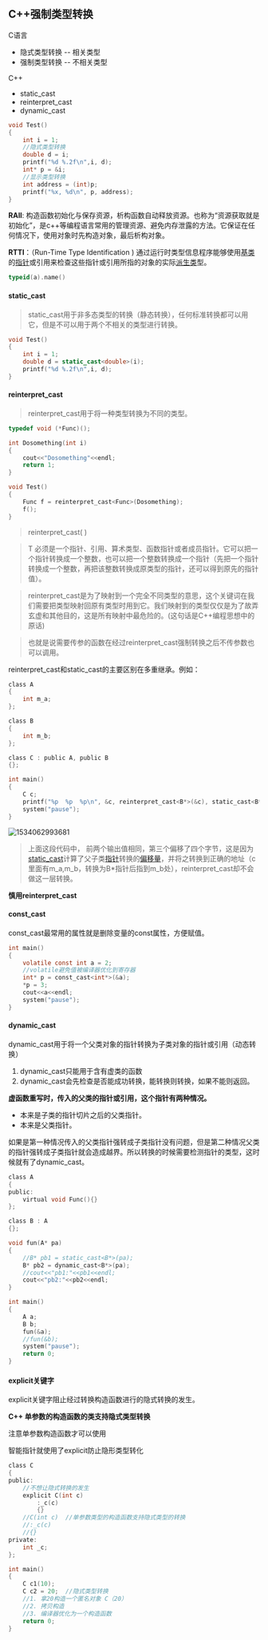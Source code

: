 ## C++强制类型转换

C语言

- 隐式类型转换 -- 相关类型  
- 强制类型转换 -- 不相关类型  

C++

- static_cast
- reinterpret_cast
- dynamic_cast

```c
void Test()
{
	int i = 1;
    //隐式类型转换
	double d = i;
	printf("%d %.2f\n",i, d);
	int* p = &i;
    //显示类型转换
	int address = (int)p;
	printf("%x, %d\n", p, address);
}
```

**RAII**: 构造函数初始化与保存资源，析构函数自动释放资源。也称为“资源获取就是初始化”，是c++等编程语言常用的管理资源、避免内存泄露的方法。它保证在任何情况下，使用对象时先构造对象，最后析构对象。 

**RTTI**：（Run-Time Type Identification ) 通过运行时类型信息程序能够使用[基类](https://baike.baidu.com/item/%E5%9F%BA%E7%B1%BB/9589663)的[指针](https://baike.baidu.com/item/%E6%8C%87%E9%92%88/2878304)或引用来检查这些指针或引用所指的对象的实际[派生类](https://baike.baidu.com/item/%E6%B4%BE%E7%94%9F%E7%B1%BB)型。

```c++
typeid(a).name()
```

#### **static_cast**

> static_cast用于非多态类型的转换（静态转换），任何标准转换都可以用它，但是不可以用于两个不相关的类型进行转换。

```c++
void Test()
{
	int i = 1;
	double d = static_cast<double>(i);
	printf("%d %.2f\n",i, d);
}
```

#### **reinterpret_cast**

> reinterpret_cast用于将一种类型转换为不同的类型。

```c
typedef void (*Func)();

int Dosomething(int i)
{
	cout<<"Dosomething"<<endl;
	return 1;
}

void Test()
{
	Func f = reinterpret_cast<Func>(Dosomething);
	f();
}
```

> reinterpret_cast<T>( )

> T 必须是一个指针、引用、算术类型、函数指针或者成员指针。它可以把一个指针转换成一个整数，也可以把一个整数转换成一个指针（先把一个指针转换成一个整数，再把该整数转换成原类型的指针，还可以得到原先的指针值）。 

> reinterpret_cast是为了映射到一个完全不同类型的意思，这个关键词在我们需要把类型映射回原有类型时用到它。我们映射到的类型仅仅是为了故弄玄虚和其他目的，这是所有映射中最危险的。(这句话是C++编程思想中的原话) 

> 也就是说需要传参的函数在经过reinterpret_cast强制转换之后不传参数也可以调用。

reinterpret_cast和static_cast的主要区别在多重继承。例如：

```c
class A
{
	int m_a;
};

class B
{
	int m_b;
};

class C : public A, public B
{};

int main()
{
	C c;
	printf("%p  %p  %p\n", &c, reinterpret_cast<B*>(&c), static_cast<B*>(&c));
	system("pause");
}
```

![1534062993681](C:\Users\kaikai\AppData\Local\Temp\1534062993681.png)

> 上面这段代码中， 前两个输出值相同，第三个偏移了四个字节，这是因为[static_cast](https://baike.baidu.com/item/static_cast)计算了父子类[指针](https://baike.baidu.com/item/%E6%8C%87%E9%92%88)转换的[偏移量](https://baike.baidu.com/item/%E5%81%8F%E7%A7%BB%E9%87%8F)，并将之转换到正确的地址（c里面有m_a,m_b，转换为B*指针后指到m_b处），reinterpret_cast却不会做这一层转换。 

**慎用reinterpret_cast**

#### const_cast

const_cast最常用的属性就是删除变量的const属性，方便赋值。

```c
int main()
{
	volatile const int a = 2;
    //volatile避免值被编译器优化到寄存器
	int* p = const_cast<int*>(&a);
	*p = 3;
	cout<<a<<endl;
	system("pause");
}
```

#### dynamic_cast

dynamic_cast用于将一个父类对象的指针转换为子类对象的指针或引用（动态转换）

1. dynamic_cast只能用于含有虚类的函数
2. dynamic_cast会先检查是否能成功转换，能转换则转换，如果不能则返回。

 **虚函数重写时，传入的父类的指针或引用，这个指针有两种情况。**

- 本来是子类的指针切片之后的父类指针。
- 本来是父类指针。

如果是第一种情况传入的父类指针强转成子类指针没有问题，但是第二种情况父类的指针强转成子类指针就会造成越界。所以转换的时候需要检测指针的类型，这时候就有了dynamic_cast。

```c
class A
{
public:
	virtual void Func(){}
};

class B : A
{};

void fun(A* pa)
{
	//B* pb1 = static_cast<B*>(pa);
	B* pb2 = dynamic_cast<B*>(pa);
	//cout<<"pb1:"<<pb1<<endl;
	cout<<"pb2:"<<pb2<<endl;
}

int main()
{
	A a;
	B b;
	fun(&a);
	//fun(&b);
	system("pause");
	return 0;
}
```

#### explicit关键字

explicit关键字阻止经过转换构造函数进行的隐式转换的发生。

**C++ 单参数的构造函数的类支持隐式类型转换**

注意单参数构造函数才可以使用

智能指针就使用了explicit防止隐形类型转化

```c
class C
{
public:
	//不想让隐式转换的发生
	explicit C(int c)
		:_c(c)
		{}
	//C(int c)	//单参数类型的构造函数支持隐式类型的转换
	//:_c(c)
	//{}
private:
	int _c;
};

int main()
{
    C c1(10);
    C c2 = 20;	//隐式类型转换
    //1. 拿20构造一个匿名对象 C（20）
    //2. 拷贝构造
    //3. 编译器优化为一个构造函数
    return 0;
}
```



